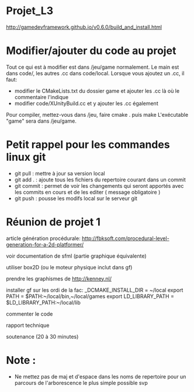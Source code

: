 # Projet_L3

http://gamedevframework.github.io/v0.6.0/build_and_install.html

# Modifier/ajouter du code au projet

Tout ce qui est à modifier est dans /jeu/game normalement.
Le main est dans code/, les autres .cc dans code/local.
Lorsque vous ajoutez un .cc, il faut:
- modifier le CMakeLists.txt du dossier game et ajouter les .cc là où le commentaire l'indique
- modifier code/XUnityBuild.cc et y ajouter les .cc également

Pour compiler, mettez-vous dans /jeu, faire
cmake .
puis
make
L'exécutable "game" sera dans /jeu/game.

# Petit rappel pour les commandes linux git

- git pull : mettre à jour sa version local
- git add . : ajoute tous les fichiers du repertoire courant dans un commit
- git commit : permet de voir les changements qui seront apportés avec les commits en cours et de les editer ( message obligatoire )
- git push : pousse les modifs local sur le serveur git

# Réunion de projet 1

article génération procédurale: http://fbksoft.com/procedural-level-generation-for-a-2d-platformer/

voir documentation de sfml (partie graphique équivalente)

utiliser box2D (ou le moteur physique inclut dans gf)

prendre les graphismes de http://kenney.nl/

installer gf sur les ordi de la fac:
_DCMAKE_INSTALL_DIR = ~/local
export PATH = $PATH:~/local/bin,~/local/games
export LD_LIBRARY_PATH = $LD_LIBRARY_PATH:~/local/lib

commenter le code

rapport technique

soutenance (20 à 30 minutes)

# Note :

- Ne mettez pas de maj et d'espace dans les noms de repertoire pour un parcours de l'arborescence le plus simple possible svp